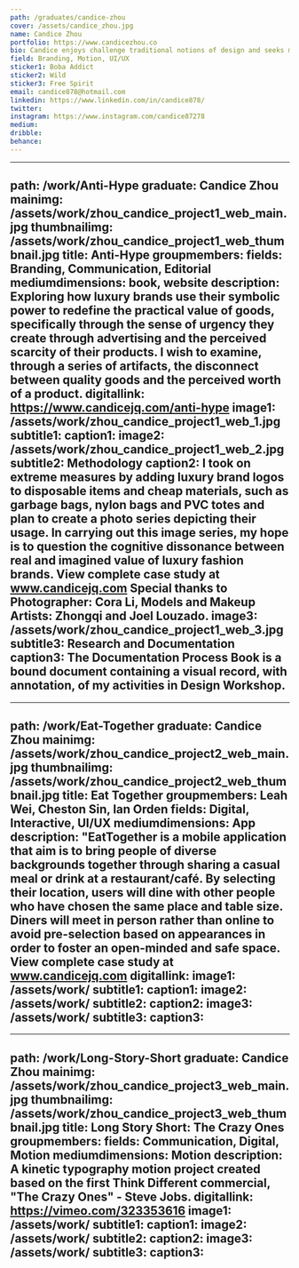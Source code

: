 ```yaml
---
path: /graduates/candice-zhou
cover: /assets/candice_zhou.jpg
name: Candice Zhou
portfolio: https://www.candicezhou.co
bio: Candice enjoys challenge traditional notions of design and seeks more conceptual as well as innovative approaches to her design process. As a designer, she understands design is not just about aesthetics, rather the purpose is to improve the relationship between people, objects and the environment. It is about how things work. Her goal is to practice user-centered design and provide creative approaches to improve people’s lives.
field: Branding, Motion, UI/UX
sticker1: Boba Addict
sticker2: Wild
sticker3: Free Spirit
email: candice878@hotmail.com
linkedin: https://www.linkedin.com/in/candice878/
twitter:	
instagram: https://www.instagram.com/candice87278
medium:
dribble:	
behance:	
---
```


---
path: /work/Anti-Hype
graduate: Candice Zhou
mainimg: /assets/work/zhou_candice_project1_web_main.jpg
thumbnailimg: /assets/work/zhou_candice_project1_web_thumbnail.jpg
title: Anti-Hype
groupmembers:
fields: Branding, Communication, Editorial
mediumdimensions: book, website
description: Exploring how luxury brands use their symbolic power to redefine the practical value of goods, specifically through the sense of urgency they create through advertising and the perceived scarcity of their products. I wish to examine, through a series of artifacts, the disconnect between quality goods and the perceived worth of a product.
digitallink: https://www.candicejq.com/anti-hype
image1: /assets/work/zhou_candice_project1_web_1.jpg
subtitle1:
caption1:
image2: /assets/work/zhou_candice_project1_web_2.jpg
subtitle2: Methodology
caption2: I took on extreme measures by adding luxury brand logos to disposable items and cheap materials, such as garbage bags, nylon bags and PVC totes and plan to create a photo series depicting their usage. In carrying out this image series, my hope is to question the cognitive dissonance between real and imagined value of luxury fashion brands. View complete case study at www.candicejq.com Special thanks to Photographer: Cora Li, Models and Makeup Artists: Zhongqi and Joel Louzado.
image3: /assets/work/zhou_candice_project1_web_3.jpg
subtitle3: Research and Documentation
caption3: The Documentation Process Book is a bound document containing a visual record, with annotation, of my activities in Design Workshop.
---

---
path: /work/Eat-Together
graduate: Candice Zhou
mainimg: /assets/work/zhou_candice_project2_web_main.jpg
thumbnailimg: /assets/work/zhou_candice_project2_web_thumbnail.jpg
title: Eat Together
groupmembers: Leah Wei, Cheston Sin, Ian Orden
fields: Digital, Interactive, UI/UX
mediumdimensions: App
description: "EatTogether is a mobile application that aim is to bring people of diverse backgrounds together through sharing a casual meal or drink at a restaurant/café. By selecting their location, users will dine with other people who have chosen the same place and table size. Diners will meet in person rather than online to avoid pre-selection based on appearances in order to foster an open-minded and safe space. View complete case study at www.candicejq.com 
digitallink:
image1: /assets/work/
subtitle1:
caption1:
image2: /assets/work/
subtitle2:
caption2:
image3: /assets/work/
subtitle3:
caption3:
---

---
path: /work/Long-Story-Short
graduate: Candice Zhou
mainimg: /assets/work/zhou_candice_project3_web_main.jpg
thumbnailimg: /assets/work/zhou_candice_project3_web_thumbnail.jpg
title: Long Story Short: The Crazy Ones
groupmembers:
fields: Communication, Digital, Motion
mediumdimensions: Motion
description: A kinetic typography motion project created based on the first Think Different commercial, "The Crazy Ones" - Steve Jobs.
digitallink: https://vimeo.com/323353616
image1: /assets/work/
subtitle1:
caption1:
image2: /assets/work/
subtitle2:
caption2:
image3: /assets/work/
subtitle3:
caption3:
---
